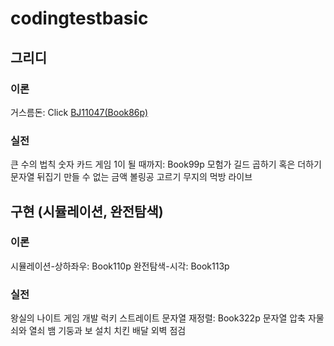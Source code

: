 # codingtestbasic

## 그리디
### 이론
거스름돈: Click [BJ11047(Book86p)](https://github.com/HYUN-0913/codingtestbasic/blob/master/BJ11047.txt)

### 실전
큰 수의 법칙
숫자 카드 게임
1이 될 때까지: Book99p
모험가 길드
곱하기 혹은 더하기
문자열 뒤집기
만들 수 없는 금액
볼링공 고르기
무지의 먹방 라이브


## 구현 (시뮬레이션, 완전탐색)
### 이론
시뮬레이션-상하좌우: Book110p
완전탐색-시각: Book113p

### 실전
왕실의 나이트
게임 개발
럭키 스트레이트
문자열 재정렬: Book322p
문자열 압축
자물쇠와 열쇠
뱀
기둥과 보 설치
치킨 배달
외벽 점검

